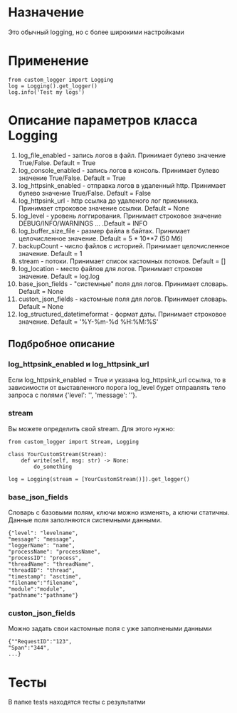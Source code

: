 # Назначение
Это обычный logging, но с более широкими настройками

# Применение
```
from custom_logger import Logging
log = Logging().get_logger()
log.info('Test my logs')
```
# Описание параметров класса Logging
1. log_file_enabled - запись логов в файл. Принимает булево значение True/False. Default = True
2. log_console_enabled - запись логов в консоль. Принимает булево значение True/False. Default = True
3. log_httpsink_enabled - отправка логов в удаленный http. Принимает булево значение True/False. Default = False
4. log_httpsink_url - http ссылка до удаленого лог приемника. Принимает строковое значение ссылки. Default = None
5. log_level - уровень логгирования. Принимает строковое значение DEBUG/INFO/WARNINGS ... .Default = INFO
6. log_buffer_size_file - размер файла в байтах. Принимает целочисленное значение. Default = 5 * 10**7 (50 Мб)
7. backupCount - число файлов с историей. Принимает целочисленное значение. Default = 1
8. stream - потоки. Принимает список кастомных потоков. Default = []
9. log_location - место файлов для логов. Принимает строкове значение. Default = log.log
10. base_json_fields - "системные" поля для логов. Принимает словарь. Default = None
11. custon_json_fields - кастомные поля для логов. Принимает словарь. Default = None
12. log_structured_datetimeformat - формат даты. Принимает строковое значение. Default = '%Y-%m-%d %H:%M:%S'

## Подбробное описание
### log_httpsink_enabled и log_httpsink_url
Если log_httpsink_enabled = True и указана log_httpsink_url ссылка, то в зависимости от выставленного порога log_level будет отправлять тело запроса с полями {'level': '', 'message': ''}.

### stream
Вы можете определить свой stream. Для этого нужно:

```
from custom_logger import Stream, Logging

class YourCustomStream(Stream):
    def write(self, msg: str) -> None:
        do_something

log = Logging(stream = [YourCustomStream()]).get_logger()
```

### base_json_fields
Словарь с базовыми полям, ключи можно изменять, а ключи статичны.
Данные поля заполняются системными данными.
```
{"level": "levelname", 
"message": "message", 
"loggerName": "name", 
"processName": "processName",
"processID": "process", 
"threadName": "threadName", 
"threadID": "thread",
"timestamp": "asctime",
"filename":"filename",
"module":"module",
"pathname":"pathname"}
```

### custon_json_fields
Можно задать свои кастомные поля с уже заполнеными данными
```
{""RequestID":"123",
"Span":"344",
...}
```

# Тесты

В папке tests находятся тесты с результатми
